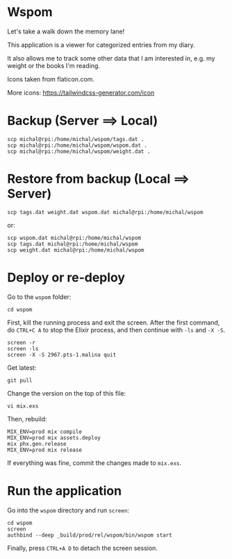# Wspom
Let's take a walk down the memory lane!

This application is a viewer for categorized entries from my diary.

It also allows me to track some other data that I am interested in, e.g. my weight or the books I'm reading.

Icons taken from flaticon.com.

More icons: https://tailwindcss-generator.com/icon

# Backup (Server ==> Local)

```
scp michal@rpi:/home/michal/wspom/tags.dat .
scp michal@rpi:/home/michal/wspom/wspom.dat .
scp michal@rpi:/home/michal/wspom/weight.dat .
```

# Restore from backup (Local ==> Server)

```
scp tags.dat weight.dat wspom.dat michal@rpi:/home/michal/wspom
```

or:

```
scp wspom.dat michal@rpi:/home/michal/wspom
scp tags.dat michal@rpi:/home/michal/wspom
scp weight.dat michal@rpi:/home/michal/wspom
```

# Deploy or re-deploy

Go to the `wspom` folder:
```
cd wspom
```

First, kill the running process and exit the screen. After the first command, do `CTRL+C A` to stop the Elixir process, and then continue with `-ls` and `-X -S`.

```
screen -r
screen -ls
screen -X -S 2967.pts-1.malina quit 
```

Get latest:

```
git pull
```

Change the version on the top of this file:

```
vi mix.exs
```

Then, rebuild:

```
MIX_ENV=prod mix compile
MIX_ENV=prod mix assets.deploy
mix phx.gen.release
MIX_ENV=prod mix release 
```

If everything was fine, commit the changes made to `mix.exs`.

# Run the application

Go into the `wspom` directory and run `screen`:

```
cd wspom
screen
authbind --deep _build/prod/rel/wspom/bin/wspom start
```

Finally, press `CTRL+A D` to detach the screen session.